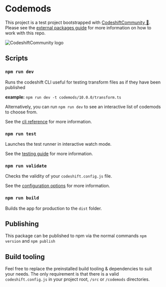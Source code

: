 # Codemods

This project is a test project bootstrapped with [CodeshiftCommunity 🚚](https://www.codeshiftcommunity.com/). Please see the [external packages guide](https://www.codeshiftcommunity.com/docs/external-packages) for more information on how to work with this repo.

![CodeshiftCommunity logo](https://www.codeshiftcommunity.com/img/logo.svg)

## Scripts

### `npm run dev`

Runs the codeshift CLI useful for testing transform files as if they have been published

**example:** `npm run dev -t codemods/10.0.0/transform.ts`

Alternatively, you can run `npm run dev` to see an interactive list of codemods to choose from.

See the [cli reference](https://www.codeshiftcommunity.com/docs/cli) for more information.

### `npm run test`

Launches the test runner in interactive watch mode.

See the [testing guide](https://www.codeshiftcommunity.com/docs/testing) for more information.

### `npm run validate`

Checks the validity of your `codeshift.config.js` file.

See the [configuration options](https://www.codeshiftcommunity.com/docs/configuration) for more information.

### `npm run build`

Builds the app for production to the `dist` folder.

## Publishing

This package can be published to npm via the normal commands `npm version` and `npm publish`

## Build tooling

Feel free to replace the preinstalled build tooling & dependencies to suit your needs. The only requirement is that there is a valid `codeshift.config.js` in your project root, `/src` or `/codemods` directories.
